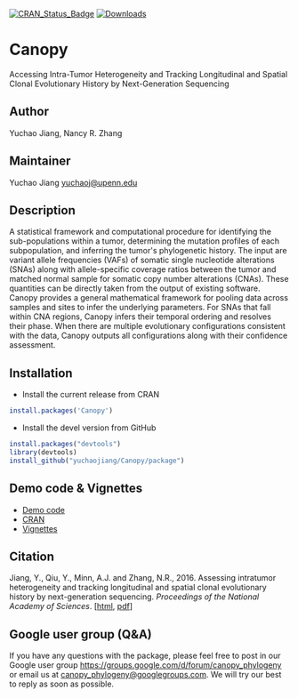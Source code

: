 [![CRAN_Status_Badge](http://www.r-pkg.org/badges/version/Canopy)](http://cran.r-project.org/web/packages/Canopy)
[![Downloads](http://cranlogs.r-pkg.org/badges/Canopy)](http://cran.rstudio.com/package=Canopy)

# Canopy

Accessing Intra-Tumor Heterogeneity and Tracking Longitudinal and Spatial Clonal Evolutionary History by Next-Generation Sequencing


## Author
Yuchao Jiang, Nancy R. Zhang

## Maintainer
Yuchao Jiang <yuchaoj@upenn.edu>


## Description
  A statistical framework and computational procedure for identifying
  the sub-populations within a tumor, determining the mutation profiles of each 
  subpopulation, and inferring the tumor's phylogenetic history. The input are 
  variant allele frequencies (VAFs) of somatic single nucleotide alterations 
  (SNAs) along with allele-specific coverage ratios between the tumor and matched
  normal sample for somatic copy number alterations (CNAs). These quantities can
  be directly taken from the output of existing software. Canopy provides a 
  general mathematical framework for pooling data across samples and sites to 
  infer the underlying parameters. For SNAs that fall within CNA regions, Canopy
  infers their temporal ordering and resolves their phase.  When there are 
  multiple evolutionary configurations consistent with the data, Canopy outputs 
  all configurations along with their confidence assessment.


## Installation
* Install the current release from CRAN
```r
install.packages('Canopy')
```

* Install the devel version from GitHub
```r
install.packages("devtools")
library(devtools)
install_github("yuchaojiang/Canopy/package")
```


## Demo code & Vignettes
* [Demo code](https://github.com/yuchaojiang/Canopy/blob/master/demo_code/Canopy_demo.R)
* [CRAN](https://cran.r-project.org/web/packages/Canopy/index.html)
* [Vignettes](https://cran.rstudio.com/web/packages/Canopy/vignettes/Canopy_vignettes.pdf)


## Citation
Jiang, Y., Qiu, Y., Minn, A.J. and Zhang, N.R., 2016. Assessing intratumor heterogeneity and tracking longitudinal and spatial clonal evolutionary history by next-generation sequencing. *Proceedings of the National Academy of Sciences*. [[html](http://www.pnas.org/content/early/2016/08/26/1522203113), [pdf](http://www.pnas.org/content/early/2016/08/26/1522203113.full.pdf)]


## Google user group (Q&A)
If you have any questions with the package, please feel free to post in our Google user group https://groups.google.com/d/forum/canopy_phylogeny or email us at canopy_phylogeny@googlegroups.com. We will try our best to reply as soon as possible.
